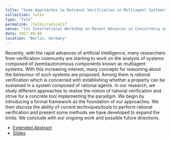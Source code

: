 ```yaml
---
title: "Some Approaches to Rational Verification in Multiagent Systems"
collection: talks
type: "Talk"
permalink: /talks/radical17
venue: "1st International Workshop on Recent Advances in Concurrency and Logic (RADICAL 2017) (co-located with CONCUR 2017)"
date: 2017-09-04
location: "Berlin, Germany"
---
```


Recently, with the rapid advances of artificial intelligence, many researchers from verification community are starting to work on the analysis of systems composed of (semi)autonomous components known as multiagent systems. With this increasing interest, many concepts for reasoning about the behaviour of such systems are proposed. Among them is rational verification which is concerned with establishing whether a property can be sustained in a system composed of rational agents. In our research, we study different approaches to realise the notion of rational verification and strive for a concrete tool implementing the paradigm. We begin by introducing a formal framework as the foundation of our approaches. We then discuss the ability of current techniques/tools to perform rational verification and present some methods we have developed to expand the
limits. We conclude with our ongoing work and possible future directions.

- [Extended Abstract](/files/radical17.pdf)
- [Slides](/files/radical17_slides.pdf)
